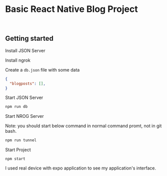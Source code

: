 
# Basic React Native Blog Project

<p>&nbsp;</p>

## Getting started

Install JSON Server 

Install ngrok

Create a `db.json` file with some data

```json
{
  "blogposts": [],
}
```

Start JSON Server

```bash
npm run db

```
Start NROG Server

Note: you should start below command in normal command promt, not in git bash.

```bash
npm run tunnel
```

Start Project

```
npm start
```

I used real device with expo application to see my application's interface.

